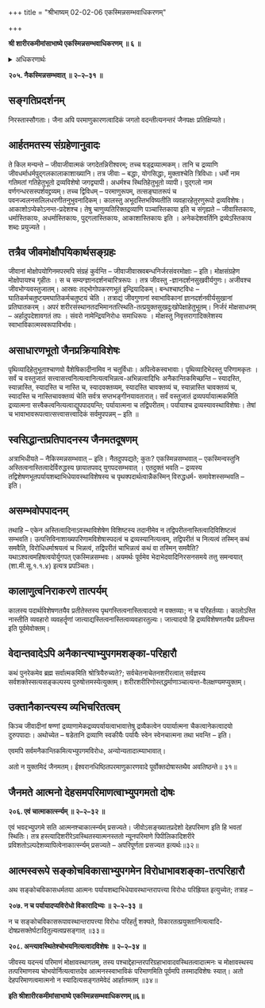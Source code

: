 +++
title = "श्रीभाष्यम् 02-02-06 एकस्मिन्नसम्भवाधिकरणम्"

+++


**श्री शारीरकमीमांसाभाष्ये एकस्मिन्नसम्भवाधिकरणम् ॥ ६ ॥**

<details><summary>अधिकरणार्थः</summary>

आर्हताभ्युपगतानेकान्तवादनिरासः
</details>

**२०५. नैकस्मिन्नसम्भवात् ॥ २–२–३१ ॥**

## सङ्गतिप्रदर्शनम्

निरस्तास्सौगताः। जैना अपि परमाणुकारणत्वादिकं जगतो वदन्तीत्यनन्तरं जैनपक्षः प्रतिक्षिप्यते।

## आर्हतमतस्य संग्रहेणानुवादः

ते किल मन्यन्ते – जीवाजीवात्मकं जगदेतन्निरीश्वरम्; तच्च षड्द्रव्यात्मकम्। तानि च द्रव्याणि जीवधर्माधर्मपुद्गलकालाकाशाख्यानि। तत्र जीवाः – बद्धाः, योगसिद्धाः, मुक्ताश्चेति त्रिविधाः। धर्मो नाम गतिमतां गतिहेतुभूतो द्रव्यविशेषो जगद्व्यापी। अधर्मश्च स्थितिहेतुभूतो व्यापी। पुद्गलो नाम वर्णगन्धरसस्पर्शवद्द्रव्यम्। तच्च द्विविधम् – परमाणुरूपम्, तत्सङ्घातरूपं च पवनज्वलनसलिलधरणीतनुभुवनादिकम्। कालस्तु अभूदस्तिभविष्यतीति व्यवहारहेतुरणुरूपो द्रव्यविशेषः। आकाशोऽप्येकोऽनन्त-प्रदेशश्च। तेषु चाणुव्यतिरिक्तद्रव्याणि पञ्चास्तिकाया इति च संगृह्यते – जीवास्तिकायः, धर्मास्तिकायः, अधर्मास्तिकायः, पुद्गलास्तिकायः, आकाशास्तिकायः इति । अनेकदेशवर्तिनि द्रव्येऽस्तिकाय शब्दः प्रयुज्यते ।

## तत्रैव जीवमोक्षौपयिकार्थसङ्ग्रहः

जीवानां मोक्षोपयोगिनमपरमपि संग्रहं कुर्वन्ति – जीवाजीवास्रवबन्धनिर्जरसंवरमोक्षाः – इति। मोक्षसंग्रहेण मोक्षोपायश्च गृहीतः । स च सम्यग्ज्ञानदर्शनचारित्ररूपः । तत्र जीवस्तु -ज्ञानदर्शनसुखवीर्यगुणः। अजीवश्च जीवभोग्यवस्तुजातम्। आस्रवः तद्भोगोपकरणभूतं इन्द्रियादिकम्। बन्धश्चाष्टविधः – घातिकर्मचतुष्टयमघातिकर्मचतुष्टयं चेति । तत्राद्यं जीवगुणानां स्वाभाविकानां ज्ञानदर्शनवीर्यसुखानां प्रतिघातकरम् । अपरं शरीरसंस्थानतदभिमानतत्स्थिति-तत्प्रयुक्तसुखदुःखोपेक्षाहेतुभूतम्। निर्जरं मोक्षसाधनम् – अर्हादुपदेशावगतं तपः । संवरो नामेन्द्रियनिरोधः समाधिरूपः । मोक्षस्तु निवृत्तरागादिक्लेशस्य स्वाभाविकात्मस्वरूपाविर्भावः।

## असाधारणभूतो जैनप्रक्रियाविशेषः

पृथिव्यादिहेतुभूताश्चाणवो वैशेषिकादीनामिव न चतुर्विधाः। अपित्वेकस्वभावाः। पृथिव्यादिभेदस्तु परिणामकृतः । सर्वं च वस्तुजातं सत्त्वासत्त्वनित्यत्वानित्यत्वभिन्नत्व-अभिन्नत्वादिभिः अनैकान्तिकमिच्छन्ति – स्यादस्ति, स्यान्नास्ति, स्यादस्ति च नास्ति च, स्यादवक्तव्यम्, स्यादस्ति चावक्तव्यं च, स्यान्नास्ति चावक्तव्यं च, स्यादस्ति च नास्तिचावक्तव्यं चेति सर्वत्र सप्तभङ्गीनयावतारात्। सर्वं वस्तुजातं द्रव्यपर्यायात्मकमिति द्रव्यात्मना सत्त्वैकत्वनित्यत्वाद्युपपादयन्ति; पर्यायात्मना च तद्विपरीतम्। पर्यायाश्च द्रव्यस्यावस्थाविशेषाः। तेषां च भावाभावरूपत्वात्सत्त्वासत्त्वादिकं सर्वमुपपन्नम् – इति ॥

## स्वसिद्धान्तप्रतिपादनस्य जैनमतदूषणम्

अत्राभिधीयते – नैकिस्मन्नसम्भवात् – इति। नैतदुपपद्यते; कुतः? एकस्मिन्नसम्भवात् – एकस्मिन्वस्तुनि अस्तित्वनास्तित्वादेर्विरुद्धस्य छायातपवद् युगपदसम्भवात् । एतदुक्तं भवति – द्रव्यस्य तद्विशेषणभूतपर्यायशब्दाभिधेयावस्थाविशेषस्य च पृथक्पदार्थत्वान्नैकस्मिन् विरुद्धधर्म- समावेशस्सम्भवति – इति।

## असम्भवोपपादनम्

तथाहि – एकेन अस्तित्वादिनाऽवस्थाविशेषेण विशिष्टस्य तदानीमेव न तद्विपरीतनास्तित्वादिविशिष्टत्वं सम्भवति। उत्पत्तिविनाशाख्यपरिणामविशेषास्पदत्वं च द्रव्यस्यानित्यत्वम्, तद्विपरीतं च नित्यत्वं तस्मिन् कथं समवैति, विरोधिधर्माश्रयत्वं च भिन्नत्वं, तद्विपरीतं चाभिन्नत्वं कथं वा तस्मिन् समवैति? यथाऽश्वत्वमहिषत्वयोर्युगपत् एकस्मिन्नसम्भवः। अयमर्थः पूर्वमेव भेदाभेदवादिनिरसनसमये तत्तु समन्वयात् (शा.मी.सू.१.१.४) इत्यत्र प्रपञ्चितः।

## कालाणुत्वनिराकरणे तात्पर्यम्

कालस्य पदार्थविशेषणतयैव प्रतीतेस्तस्य पृथगस्तित्वनास्तित्वादयो न वक्तव्याः; न च परिहर्तव्याः। कालोऽस्ति नास्तीति व्यवहारो व्यवहर्तॄणां जात्याद्यस्तित्वनास्तित्वव्यवहारतुल्यः। जात्यादयो हि द्रव्यविशेषणतयैव प्रतीयन्त इति पूर्वमेवोक्तम्।

## वेदान्तवादेऽपि अनैकान्त्याभ्युपगमशङ्का-परिहारौ

कथं पुनरेकमेव ब्रह्म सर्वात्मकमिति श्रोत्रियैरुच्यते?; सर्वचेतनाचेतनशरीरत्वात् सर्वज्ञस्य सर्वशक्तेस्सत्यसङ्कल्पस्य पुरुषोत्तमस्येत्युक्तम्। शरीरशरीरिणोस्तद्धर्माणाञ्चात्यन्त-वैलक्षण्यमप्युक्तम्।

## उक्तानैकान्त्यस्य व्यभिचरितत्वम्

किञ्च जीवादीनां षण्णां द्रव्याणामेकद्रव्यपर्यायत्वाभावात्तेषु द्रव्यैकत्वेन पयार्यात्मना चैकत्वानेकत्वादयो दुरुपपादाः। अथोच्येत – षडेतानि द्रव्याणि स्वकीयैः पर्यायैः स्वेन स्वेनचात्मना तथा भवन्ति – इति।

एवमपि सर्वमनैकान्तिकमित्यभ्युपगमविरोधः, अन्योन्यतादात्म्याभावात्।

अतो न युक्तमिदं जैनमतम्। ईश्वरानधिष्ठितपरमाणुकारणवादे पूर्वोक्तदोषास्तथैव अवतिष्ठन्ते॥ ३१॥

## जैनमते आत्मनो देहसमपरिमाणत्वाभ्युपगमतो दोषः

**२०६. एवं चात्माकार्त्स्न्यम् ॥ २–२–३२ ॥**

एवं भवदभ्युपगमे सति आत्मनश्चाकार्त्स्न्यम् प्रसज्यते। जीवोऽसङ्ख्यातप्रदेशो देहपरिमाण इति हि भवतां स्थितिः। तत्र हस्त्यादिशरीरेऽवस्थितस्यात्मनस्ततो न्यूनपरिमाणे पिपीलिकादिशरीरे प्रविशतोऽल्पदेशव्यापित्वेनाकार्त्स्न्यम् प्रसज्यते – अपरिपूर्णता प्रसज्यत इत्यर्थः॥३२॥

## आत्मस्वरूपे सङ्कोचविकासाभ्युपगमेन विरोधाभावशङ्का-तत्परिहारौ

अथ सङ्कोचविकासधर्मतया आत्मनः पर्यायशब्दाभिधेयावस्थान्तरापत्त्या विरोधः परिह्रियत इत्युच्येत; तत्राह –

**२०७. न च पर्यायादप्यविरोधो विकारादिभ्यः ॥ २–२–३३ ॥**

न च सङ्कोचविकासरूपावस्थान्तरापत्त्या विरोधः परिहर्तुं शक्यते, विकारतत्प्रयुक्तानित्यत्वादि-दोषप्रसक्तेर्घटादितुल्यत्वप्रसङ्गात् ॥३३॥

**२०८. अन्त्यावस्थितेश्चोभयनित्यत्वादविशेषः ॥ २–२–३४ ॥**

जीवस्य यदन्त्यं परिमाणं मोक्षावस्थागतम्, तस्य पश्चाद्देहान्तरपरिग्रहाभावादवस्थितत्वादात्मनः च मोक्षावस्थस्य तत्परिमाणस्य चोभयोर्नित्यत्वात्तदेव आत्मनस्स्वाभाविकं परिमाणमिति पूर्वमपि तस्मादविशेषः स्यात्। अतो देहपरिमाणत्वमात्मनो न स्यादित्यसङ्गतमेवेदं आर्हातमतम् ॥३४॥

**इति श्रीशारीरकमीमांसाभाष्ये एकस्मिन्नसम्भवाधिकरणम्॥६॥**


